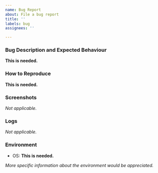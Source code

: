 ```yaml
---
name: Bug Report
about: File a bug report
title: ''
labels: bug
assignees: ''

---
```


### Bug Description and Expected Behaviour
**This is needed.**

### How to Reproduce
**This is needed.**

### Screenshots
*Not applicable.*

### Logs
*Not applicable.*

### Environment
- OS: **This is needed.**

*More specific information about the environment would be appreciated.*
